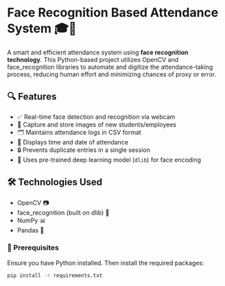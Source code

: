 # Face Recognition Based Attendance System 🎓🧠

A smart and efficient attendance system using **face recognition technology**. 
This Python-based project utilizes OpenCV and face_recognition libraries to automate and digitize the attendance-taking process, 
reducing human effort and minimizing chances of proxy or error.

## 🔍 Features

- ✅ Real-time face detection and recognition via webcam
- 📸 Capture and store images of new students/employees
- 🗂 Maintains attendance logs in CSV format
- 🧾 Displays time and date of attendance
- 🔒 Prevents duplicate entries in a single session
- 🧠 Uses pre-trained deep learning model (`dlib`) for face encoding
  
## 🛠 Technologies Used
- OpenCV 📷
- face_recognition (built on dlib) 🧠
- NumPy 📊
- Pandas 📄

### 🔧 Prerequisites

Ensure you have Python installed. Then install the required packages:

```bash
pip install -r requirements.txt
